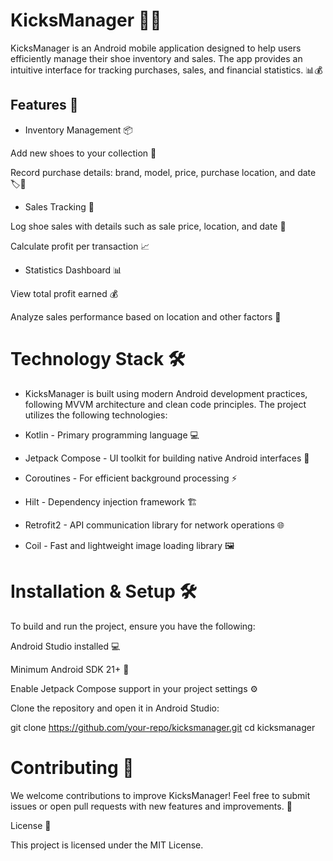 # KicksManager 👟📱

KicksManager is an Android mobile application designed to help users efficiently manage their shoe inventory and sales. The app provides an intuitive interface for tracking purchases, sales, and financial statistics. 📊💰

## Features 🚀

- Inventory Management 📦

Add new shoes to your collection 👟

Record purchase details: brand, model, price, purchase location, and date 🏷️📅

- Sales Tracking 💸

Log shoe sales with details such as sale price, location, and date 🏪

Calculate profit per transaction 📈

- Statistics Dashboard 📊

View total profit earned 💰

Analyze sales performance based on location and other factors 📍

# Technology Stack 🛠️

 - KicksManager is built using modern Android development practices, following MVVM architecture and clean code principles. The project utilizes the following technologies:

 - Kotlin - Primary programming language 💻

 - Jetpack Compose - UI toolkit for building native Android interfaces 🎨

 - Coroutines - For efficient background processing ⚡

 - Hilt - Dependency injection framework 🏗️

 - Retrofit2 - API communication library for network operations 🌐

 - Coil - Fast and lightweight image loading library 🖼️

# Installation & Setup 🛠️

To build and run the project, ensure you have the following:

Android Studio installed 💻

Minimum Android SDK 21+ 📱

Enable Jetpack Compose support in your project settings ⚙️

Clone the repository and open it in Android Studio:

  git clone https://github.com/your-repo/kicksmanager.git
  cd kicksmanager

# Contributing 🤝

We welcome contributions to improve KicksManager! Feel free to submit issues or open pull requests with new features and improvements. 🚀

License 📜

This project is licensed under the MIT License.
